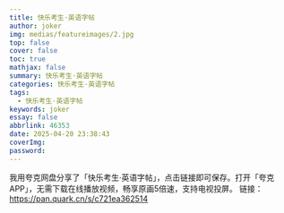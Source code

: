 ```yaml
---
title: 快乐考生·英语字帖
author: joker
img: medias/featureimages/2.jpg
top: false
cover: false
toc: true
mathjax: false
summary: 快乐考生·英语字帖
categories: 快乐考生·英语字帖
tags:
  - 快乐考生·英语字帖
keywords: joker
essay: false
abbrlink: 46353
date: 2025-04-20 23:38:43
coverImg:
password:
---
```


我用夸克网盘分享了「快乐考生·英语字帖」，点击链接即可保存。打开「夸克APP」，无需下载在线播放视频，畅享原画5倍速，支持电视投屏。
链接：https://pan.quark.cn/s/c721ea362514
